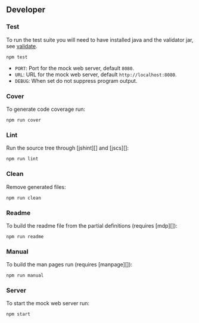 ## Developer

### Test

To run the test suite you will need to have installed java and the validator jar, see [validate](#validate).

```
npm test
```

* `PORT`: Port for the mock web server, default `8080`.
* `URL`: URL for the mock web server, default `http://localhost:8080`.
* `DEBUG`: When set do not suppress program output.

### Cover

To generate code coverage run:

```
npm run cover
```

### Lint

Run the source tree through [jshint][] and [jscs][]:

```
npm run lint
```

### Clean

Remove generated files:

```
npm run clean
```

### Readme

To build the readme file from the partial definitions (requires [mdp][]):

```
npm run readme
```

### Manual

To build the man pages run (requires [manpage][]):

```
npm run manual
```

### Server

To start the mock web server run:

```
npm start
```
